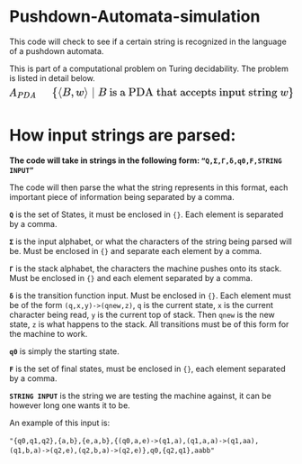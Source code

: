 # Pushdown-Automata-simulation
This code will check to see if a certain string is recognized in the language of a pushdown automata.

This is part of a computational problem on Turing decidability. The problem is listed in detail below.
![Image](Images/Screenshot%202024-12-10%20155719.png)


# How input strings are parsed:


**The code will take in strings in the following form: `“Q,Σ,Γ,δ,q0,F,STRING INPUT”`**

The code will then parse the what the string represents in this format, each important piece of information being separated by a comma.

**`Q`** is the set of States, it must be enclosed in `{}`. Each element is separated by a comma.

**`Σ`** is the input alphabet, or what the characters of the string being parsed will be. Must be enclosed in `{}` and separate each element by a comma.

**`Γ`** is the stack alphabet, the characters the machine pushes onto its stack. Must be enclosed in `{}` and each element separated by a comma.

**`δ`** is the transition function input. Must be enclosed in `{}`. Each element must be of the form `(q,x,y)->(qnew,z)`, `q` is the current state, `x` is the current character being read, `y` is the current top of stack. Then `qnew` is the new state, `z` is what happens to the stack. All transitions must be of this form for the machine to work.

**`q0`** is simply the starting state.

**`F`** is the set of final states, must be enclosed in `{}`, each element separated by a comma.

**`STRING INPUT`** is the string we are testing the machine against, it can be however long one wants it to be.

An example of this input is:

`"{q0,q1,q2},{a,b},{e,a,b},{(q0,a,e)->(q1,a),(q1,a,a)->(q1,aa),(q1,b,a)->(q2,e),(q2,b,a)->(q2,e)},q0,{q2,q1},aabb"`

